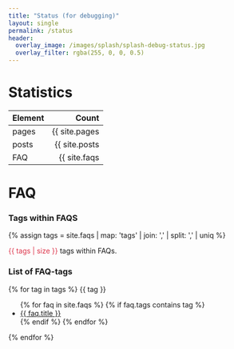 ```yaml
---
title: "Status (for debugging)"
layout: single
permalink: /status
header:
  overlay_image: /images/splash/splash-debug-status.jpg
  overlay_filter: rgba(255, 0, 0, 0.5)
---
```


# Statistics

| Element  | Count  |
| ---------|-------:|
| pages    | {{ site.pages | size }} |
| posts    | {{ site.posts | size }} |
| FAQ      | {{ site.faqs | size }}  |


# FAQ
### Tags within FAQS

{% assign tags =  site.faqs | map: 'tags' | join: ','  | split: ',' | uniq %}

<div>
<font color="#dd354b">{{ tags | size }}</font> tags within FAQs.
</div>


### List of FAQ-tags


{% for tag in tags %}
  {{ tag }} 
  <ul>
  {% for faq in site.faqs %}
    {% if faq.tags contains tag %}
    <li><a href="{{ site.baseurl }}{{ faq.url }}">{{ faq.title }}</a></li>
    {% endif %}
  {% endfor %}
  </ul>
{% endfor %}  

